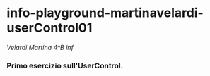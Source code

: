 # info-playground-martinavelardi-userControl01
_Velardi Martina 4^B inf_
### Primo esercizio sull'UserControl.